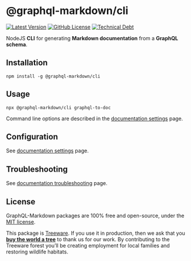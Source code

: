# @graphql-markdown/cli

[![Latest Version](https://img.shields.io/npm/v/@graphql-markdown/cli?style=flat)](https://www.npmjs.com/package/@graphql-markdown/cli)
[![GitHub License](https://img.shields.io/github/license/graphql-markdown/graphql-markdown?style=flat)](https://raw.githubusercontent.com/graphql-markdown/graphql-markdown/main/LICENSE)
[![Technical Debt](https://sonarcloud.io/api/project_badges/measure?project=graphql-markdown_cli&metric=sqale_index)](https://sonarcloud.io/summary/new_code?id=graphql-markdown_cli)
<!--
[![Coverage](https://sonarcloud.io/api/project_badges/measure?project=graphql-markdown_cli&metric=coverage)](https://sonarcloud.io/summary/new_code?id=graphql-markdown_cli)
[![Mutation Score](https://img.shields.io/endpoint?label=mutation%20score&style=flat&url=https%3A%2F%2Fbadge-api.stryker-mutator.io%2Fgithub.com%2Fgraphql-markdown%2Fgraphql-markdown%2Fmain%3Fmodule%3Dcli)](https://dashboard.stryker-mutator.io/reports/github.com/graphql-markdown/graphql-markdown/main?module=cli)
-->

NodeJS **CLI** for generating **Markdown documentation** from a **GraphQL schema**.

## Installation

```shell
npm install -g @graphql-markdown/cli
```

## Usage

```shell
npx @graphql-markdown/cli graphql-to-doc
```

Command line options are described in the [documentation settings](https://graphql-markdown.dev/docs/settings) page.

## Configuration

See [documentation settings](https://graphql-markdown.dev/docs/settings) page.

## Troubleshooting

See [documentation troubleshooting](https://graphql-markdown.dev/docs/troubleshooting) page.

## License

GraphQL-Markdown packages are 100% free and open-source, under the [MIT license](https://github.com/graphql-markdown/graphql-markdown/blob/main/LICENSE).

This package is [Treeware](https://treeware.earth). If you use it in production, then we ask that you [**buy the world a tree**](https://plant.treeware.earth/graphql-markdown/graphql-markdown) to thank us for our work. By contributing to the Treeware forest you’ll be creating employment for local families and restoring wildlife habitats.
